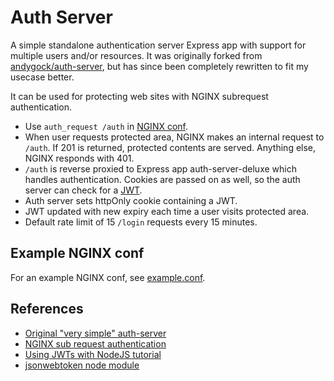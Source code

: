 # Auth Server

A simple standalone authentication server Express app with support for multiple users and/or resources. It was originally forked from [andygock/auth-server](https://github.com/andygock/auth-server), but has since been completely rewritten to fit my usecase better.

It can be used for protecting web sites with NGINX subrequest authentication.

-   Use `auth_request /auth` in [NGINX conf](https://docs.nginx.com/nginx/admin-guide/security-controls/configuring-subrequest-authentication/).
-   When user requests protected area, NGINX makes an internal request to `/auth`. If 201 is returned, protected contents are served. Anything else, NGINX responds with 401.
-   `/auth` is reverse proxied to Express app auth-server-deluxe which handles authentication. Cookies are passed on as well, so the auth server can check for a [JWT](https://jwt.io/).
-   Auth server sets httpOnly cookie containing a JWT.
-   JWT updated with new expiry each time a user visits protected area.
-   Default rate limit of 15 `/login` requests every 15 minutes.

## Example NGINX conf

For an example NGINX conf, see [example.conf](https://github.com/andygock/auth-server?tab=readme-ov-file#example-nginx-conf).

## References

-   [Original "very simple" auth-server](https://github.com/andygock/auth-server)
-   [NGINX sub request authentication](https://docs.nginx.com/nginx/admin-guide/security-controls/configuring-subrequest-authentication/)
-   [Using JWTs with NodeJS tutorial](https://www.digitalocean.com/community/tutorials/nodejs-jwt-expressjs)
-   [jsonwebtoken node module](https://github.com/auth0/node-jsonwebtoken)
